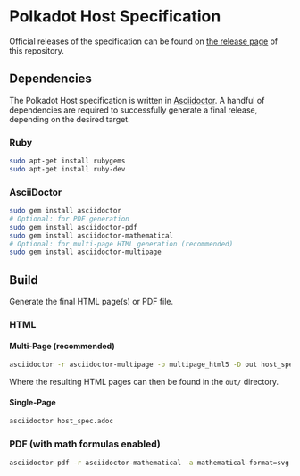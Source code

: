 # Polkadot Host Specification

Official releases of the specification can be found on
[the release page](https://github.com/w3f/polkadot-spec/releases) of this repository.

## Dependencies

The Polkadot Host specification is written in [Asciidoctor](https://asciidoctor.org/).
A handful of dependencies are required to successfully generate a final release,
depending on the desired target.

### Ruby

```bash
sudo apt-get install rubygems
sudo apt-get install ruby-dev
```

### AsciiDoctor

```bash
sudo gem install asciidoctor
# Optional: for PDF generation
sudo gem install asciidoctor-pdf
sudo gem install asciidoctor-mathematical
# Optional: for multi-page HTML generation (recommended)
sudo gem install asciidoctor-multipage
```

## Build

Generate the final HTML page(s) or PDF file.

### HTML

#### Multi-Page (recommended)

```bash
asciidoctor -r asciidoctor-multipage -b multipage_html5 -D out host_spec.adoc
```

Where the resulting HTML pages can then be found in the `out/` directory.

#### Single-Page

```bash
asciidoctor host_spec.adoc
```

### PDF (with math formulas enabled)

```bash
asciidoctor-pdf -r asciidoctor-mathematical -a mathematical-format=svg host_spec.adoc
````
